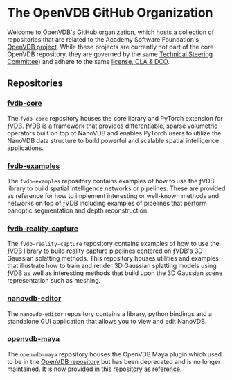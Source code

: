 # The OpenVDB GitHub Organization

Welcome to OpenVDB's GitHub organization, which hosts a collection of repositories that are related to the Academy Software Foundation's [OpenVDB project](https://www.openvdb.org/). While these projects are currently not part of the core OpenVDB repository, they are governed by the same [Technical Steering Committee](https://www.openvdb.org/about)) and adhere to the same [license, CLA & DCO](https://www.openvdb.org/license/).

## Repositories

### [fvdb-core](https://github.com/openvdb/fvdb-core)

The `fvdb-core` repository houses the core library and PyTorch extension for ƒVDB.  ƒVDB is a framework that provides differentiable, sparse volumetric operators built on top of NanoVDB and enables PyTorch users to utilize the NanoVDB data structure to build powerful and scalable spatial intelligence applications.


### [fvdb-examples](https://github.com/openvdb/fvdb-examples)

The `fvdb-examples` repository contains examples of how to use the ƒVDB library to build spatial intelligence networks or pipelines.  These are provided as reference for how to implement interesting or well-known methods and networks on top of ƒVDB including examples of pipelines that perform panoptic segmentation and depth reconstruction.


### [fvdb-reality-capture](https://github.com/openvdb/fvdb-reality-capture)

The `fvdb-reality-capture` repository contains examples of how to use the ƒVDB library to build reality capture pipelines centered on ƒVDB's 3D Gaussian splatting methods.  This repository houses utilities and examples that illustrate how to train and render 3D Gaussian splatting models using ƒVDB as well as interesting methods that build upon the 3D Gaussian scene representation such as meshing.


### [nanovdb-editor](https://github.com/openvdb/nanovdb-editor)

The `nanovdb-editor` repository contains a library, python bindings and a standalone GUI application that allows you to view and edit NanoVDB.


### [openvdb-maya](https://github.com/openvdb/openvdb-maya)

The `openvdb-maya` repository houses the OpenVDB Maya plugin which used to be in the [OpenVDB repository](https://github.com/AcademySoftwareFoundation/openvdb) but has been deprecated and is no longer maintained.  It is now provided in this repository as reference.
